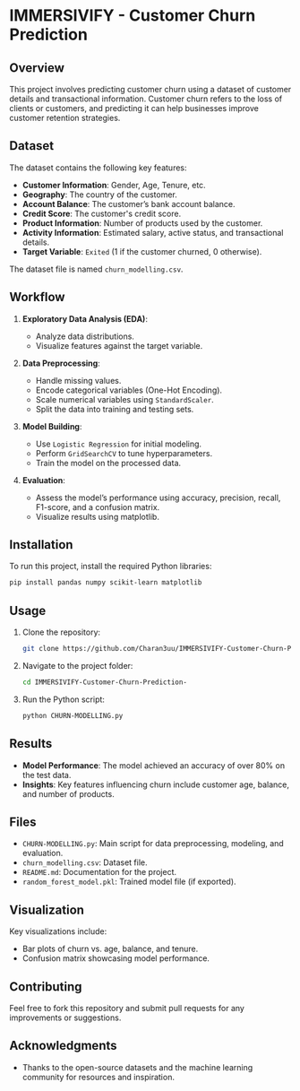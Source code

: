 # IMMERSIVIFY - Customer Churn Prediction

## Overview
This project involves predicting customer churn using a dataset of customer details and transactional information. Customer churn refers to the loss of clients or customers, and predicting it can help businesses improve customer retention strategies.

## Dataset
The dataset contains the following key features:

- **Customer Information**: Gender, Age, Tenure, etc.
- **Geography**: The country of the customer.
- **Account Balance**: The customer’s bank account balance.
- **Credit Score**: The customer's credit score.
- **Product Information**: Number of products used by the customer.
- **Activity Information**: Estimated salary, active status, and transactional details.
- **Target Variable**: `Exited` (1 if the customer churned, 0 otherwise).

The dataset file is named `churn_modelling.csv`.

## Workflow
1. **Exploratory Data Analysis (EDA)**:
   - Analyze data distributions.
   - Visualize features against the target variable.

2. **Data Preprocessing**:
   - Handle missing values.
   - Encode categorical variables (One-Hot Encoding).
   - Scale numerical variables using `StandardScaler`.
   - Split the data into training and testing sets.

3. **Model Building**:
   - Use `Logistic Regression` for initial modeling.
   - Perform `GridSearchCV` to tune hyperparameters.
   - Train the model on the processed data.

4. **Evaluation**:
   - Assess the model’s performance using accuracy, precision, recall, F1-score, and a confusion matrix.
   - Visualize results using matplotlib.

## Installation
To run this project, install the required Python libraries:

```bash
pip install pandas numpy scikit-learn matplotlib
```

## Usage
1. Clone the repository:
   ```bash
   git clone https://github.com/Charan3uu/IMMERSIVIFY-Customer-Churn-Prediction-
   ```
2. Navigate to the project folder:
   ```bash
   cd IMMERSIVIFY-Customer-Churn-Prediction-
   ```
3. Run the Python script:
   ```bash
   python CHURN-MODELLING.py
   ```

## Results
- **Model Performance**: The model achieved an accuracy of over 80% on the test data.
- **Insights**: Key features influencing churn include customer age, balance, and number of products.

## Files
- `CHURN-MODELLING.py`: Main script for data preprocessing, modeling, and evaluation.
- `churn_modelling.csv`: Dataset file.
- `README.md`: Documentation for the project.
- `random_forest_model.pkl`: Trained model file (if exported).

## Visualization
Key visualizations include:
- Bar plots of churn vs. age, balance, and tenure.
- Confusion matrix showcasing model performance.

## Contributing
Feel free to fork this repository and submit pull requests for any improvements or suggestions.

## Acknowledgments
- Thanks to the open-source datasets and the machine learning community for resources and inspiration.
